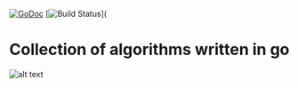 [![GoDoc](https://godoc.org/github.com/emirpasic/gods?status.svg)](https://godoc.org/github.com/emirpasic/gods) [![Build Status](https://travis-ci.org/emirpasic/gods.svg)](
# Collection of algorithms written in go

![alt text](https://static1.squarespace.com/static/5e10bdc20efb8f0d169f85f9/5e949913434baa2223121b85/5ea42d0c36c5d45a8f382a52/1592907069258/soldering.png?format=1500w)
